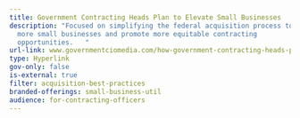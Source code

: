 ```yaml
---
title: Government Contracting Heads Plan to Elevate Small Businesses
description: "Focused on simplifying the federal acquisition process to bring in
  more small businesses and promote more equitable contracting
  opportunities.   "
url-link: www.governmentciomedia.com/how-government-contracting-heads-plan-elevate-small-businesses
type: Hyperlink
gov-only: false
is-external: true
filter: acquisition-best-practices
branded-offerings: small-business-util
audience: for-contracting-officers
---
```

